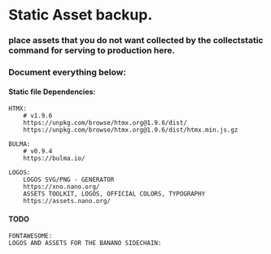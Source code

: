 # Static Asset backup.

### place assets that you do not want collected by the collectstatic command for serving to production here. 


### Document everything below: 


#### Static file Dependencies:
    HTMX:
        # v1.9.6
        https://unpkg.com/browse/htmx.org@1.9.6/dist/
        https://unpkg.com/browse/htmx.org@1.9.6/dist/htmx.min.js.gz
    
    BULMA:
        # v0.9.4
        https://bulma.io/ 

    LOGOS: 
        LOGOS SVG/PNG - GENERATOR
        https://xno.nano.org/ 
        ASSETS TOOLKIT, LOGOS, OFFICIAL COLORS, TYPOGRAPHY
        https://assets.nano.org/ 

#### TODO
    FONTAWESOME:
    LOGOS AND ASSETS FOR THE BANANO SIDECHAIN:

    

    